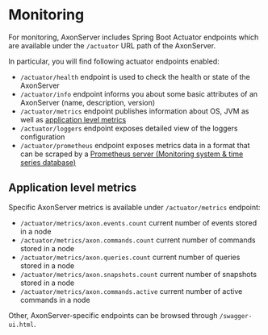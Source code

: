 # Monitoring

For monitoring, AxonServer includes Spring Boot Actuator endpoints which are available under the `/actuator` URL path of the AxonServer.


In particular, you will find following actuator endpoints enabled:

 - `/actuator/health` endpoint is used to check the health or state of the AxonServer
 - `/actuator/info` endpoint informs you about some basic attributes of an AxonServer (name, description, version)
 - `/actuator/metrics` endpoint publishes information about OS, JVM as well as [application level metrics](monitoring.md#application-level-metrics)
 - `/actuator/loggers` endpoint exposes detailed view of the loggers configuration
 - `/actuator/prometheus` endpoint exposes metrics data in a format that can be scraped by a [Prometheus server (Monitoring system & time series database)](https://prometheus.io/)

## Application level metrics 


Specific AxonServer metrics is available under `/actuator/metrics` endpoint:

 - `/actuator/metrics/axon.events.count` current number of events stored in a node
 - `/actuator/metrics/axon.commands.count` current number of commands stored in a node
 - `/actuator/metrics/axon.queries.count` current number of queries stored in a node
 - `/actuator/metrics/axon.snapshots.count` current number of snapshots stored in a node
 - `/actuator/metrics/axon.commands.active` current number of active commands in a node


Other, AxonServer-specific endpoints can be browsed through `/swagger-ui.html`. 

